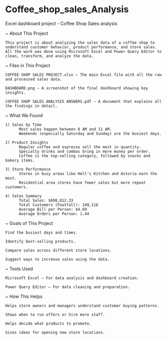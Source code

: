 # Coffee_shop_sales_Analysis
Excel dashboard project - Coffee Shop Sales analysis

~ About This Project
    
    This project is about analyzing the sales data of a coffee shop to understand customer behavior, product performance, and store sales. All the work was done using Microsoft Excel and Power Query Editor to         clean, transform, and analyze the data.

~ Files in This Project
    
    COFFEE SHOP SALES PROJECT.xlsx – The main Excel file with all the raw and processed sales data.
    
    DASHBOARD.png – A screenshot of the final dashboard showing key insights.
   
    COFFEE SHOP SALES ANALYSIS ANSWERS.pdf – A document that explains all the findings in detail.

~ What We Found
    
    1) Sales by Time
          Most sales happen between 8 AM and 11 AM.
          Weekends (especially Saturday and Sunday) are the busiest days.

    2) Product Insights
          Regular coffee and espresso sell the most in quantity.
          Specialty drinks and combos bring in more money per order.
          Coffee is the top-selling category, followed by snacks and bakery items.

    3) Store Performance
          Stores in busy areas like Hell's Kitchen and Astoria earn the most.
          Residential area stores have fewer sales but more repeat customers.

    4) Sales Summary
          Total Sales: $698,812.33
          Total Customers (Footfall): 149,116
          Average Bill per Person: $4.69
          Average Orders per Person: 1.44

~ Goals of This Project
   
    Find the busiest days and times.
   
    Identify best-selling products.
   
    Compare sales across different store locations.
   
    Suggest ways to increase sales using the data.

~ Tools Used
   
    Microsoft Excel – For data analysis and dashboard creation.
   
    Power Query Editor – For data cleaning and preparation.

~ How This Helps
   
    Helps store owners and managers understand customer buying patterns.
   
    Shows when to run offers or hire more staff.
   
    Helps decide what products to promote.
   
    Gives ideas for opening new store locations.




    

